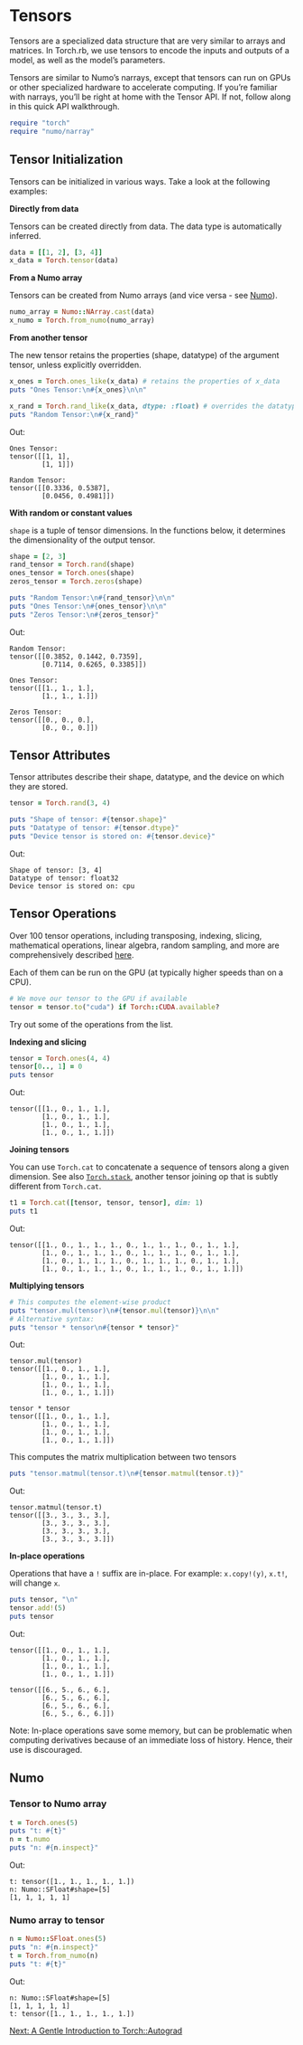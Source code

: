 # Tensors

Tensors are a specialized data structure that are very similar to arrays and matrices. In Torch.rb, we use tensors to encode the inputs and outputs of a model, as well as the model’s parameters.

Tensors are similar to Numo’s narrays, except that tensors can run on GPUs or other specialized hardware to accelerate computing. If you’re familiar with narrays, you’ll be right at home with the Tensor API. If not, follow along in this quick API walkthrough.

```ruby
require "torch"
require "numo/narray"
```

## Tensor Initialization

Tensors can be initialized in various ways. Take a look at the following examples:

**Directly from data**

Tensors can be created directly from data. The data type is automatically inferred.

```ruby
data = [[1, 2], [3, 4]]
x_data = Torch.tensor(data)
```

**From a Numo array**

Tensors can be created from Numo arrays (and vice versa - see [Numo](#numo)).

```ruby
numo_array = Numo::NArray.cast(data)
x_numo = Torch.from_numo(numo_array)
```

**From another tensor**

The new tensor retains the properties (shape, datatype) of the argument tensor, unless explicitly overridden.

```ruby
x_ones = Torch.ones_like(x_data) # retains the properties of x_data
puts "Ones Tensor:\n#{x_ones}\n\n"

x_rand = Torch.rand_like(x_data, dtype: :float) # overrides the datatype of x_data
puts "Random Tensor:\n#{x_rand}"
```

Out:

```text
Ones Tensor:
tensor([[1, 1],
        [1, 1]])

Random Tensor:
tensor([[0.3336, 0.5387],
        [0.0456, 0.4981]])
```

**With random or constant values**

`shape` is a tuple of tensor dimensions. In the functions below, it determines the dimensionality of the output tensor.

```ruby
shape = [2, 3]
rand_tensor = Torch.rand(shape)
ones_tensor = Torch.ones(shape)
zeros_tensor = Torch.zeros(shape)

puts "Random Tensor:\n#{rand_tensor}\n\n"
puts "Ones Tensor:\n#{ones_tensor}\n\n"
puts "Zeros Tensor:\n#{zeros_tensor}"
```

Out:

```text
Random Tensor:
tensor([[0.3852, 0.1442, 0.7359],
        [0.7114, 0.6265, 0.3385]])

Ones Tensor:
tensor([[1., 1., 1.],
        [1., 1., 1.]])

Zeros Tensor:
tensor([[0., 0., 0.],
        [0., 0., 0.]])
```

## Tensor Attributes

Tensor attributes describe their shape, datatype, and the device on which they are stored.

```ruby
tensor = Torch.rand(3, 4)

puts "Shape of tensor: #{tensor.shape}"
puts "Datatype of tensor: #{tensor.dtype}"
puts "Device tensor is stored on: #{tensor.device}"
```

Out:

```text
Shape of tensor: [3, 4]
Datatype of tensor: float32
Device tensor is stored on: cpu
```

## Tensor Operations

Over 100 tensor operations, including transposing, indexing, slicing, mathematical operations, linear algebra, random sampling, and more are comprehensively described [here](https://pytorch.org/docs/stable/torch.html).

Each of them can be run on the GPU (at typically higher speeds than on a CPU).

```ruby
# We move our tensor to the GPU if available
tensor = tensor.to("cuda") if Torch::CUDA.available?
```

Try out some of the operations from the list.

**Indexing and slicing**

```ruby
tensor = Torch.ones(4, 4)
tensor[0.., 1] = 0
puts tensor
```

Out:

```text
tensor([[1., 0., 1., 1.],
        [1., 0., 1., 1.],
        [1., 0., 1., 1.],
        [1., 0., 1., 1.]])
```

**Joining tensors**

You can use `Torch.cat` to concatenate a sequence of tensors along a given dimension. See also [`Torch.stack`](https://pytorch.org/docs/stable/generated/torch.stack.html), another tensor joining op that is subtly different from `Torch.cat`.

```ruby
t1 = Torch.cat([tensor, tensor, tensor], dim: 1)
puts t1
```

Out:

```text
tensor([[1., 0., 1., 1., 1., 0., 1., 1., 1., 0., 1., 1.],
        [1., 0., 1., 1., 1., 0., 1., 1., 1., 0., 1., 1.],
        [1., 0., 1., 1., 1., 0., 1., 1., 1., 0., 1., 1.],
        [1., 0., 1., 1., 1., 0., 1., 1., 1., 0., 1., 1.]])
```


**Multiplying tensors**

```ruby
# This computes the element-wise product
puts "tensor.mul(tensor)\n#{tensor.mul(tensor)}\n\n"
# Alternative syntax:
puts "tensor * tensor\n#{tensor * tensor}"
```

Out:

```text
tensor.mul(tensor)
tensor([[1., 0., 1., 1.],
        [1., 0., 1., 1.],
        [1., 0., 1., 1.],
        [1., 0., 1., 1.]])

tensor * tensor
tensor([[1., 0., 1., 1.],
        [1., 0., 1., 1.],
        [1., 0., 1., 1.],
        [1., 0., 1., 1.]])
```

This computes the matrix multiplication between two tensors

```ruby
puts "tensor.matmul(tensor.t)\n#{tensor.matmul(tensor.t)}"
```

Out:

```text
tensor.matmul(tensor.t)
tensor([[3., 3., 3., 3.],
        [3., 3., 3., 3.],
        [3., 3., 3., 3.],
        [3., 3., 3., 3.]])
```

**In-place operations**

Operations that have a `!` suffix are in-place. For example: `x.copy!(y)`, `x.t!`, will change `x`.

```ruby
puts tensor, "\n"
tensor.add!(5)
puts tensor
```

Out:

```text
tensor([[1., 0., 1., 1.],
        [1., 0., 1., 1.],
        [1., 0., 1., 1.],
        [1., 0., 1., 1.]])

tensor([[6., 5., 6., 6.],
        [6., 5., 6., 6.],
        [6., 5., 6., 6.],
        [6., 5., 6., 6.]])
```

Note: In-place operations save some memory, but can be problematic when computing derivatives because of an immediate loss of history. Hence, their use is discouraged.

## Numo

### Tensor to Numo array

```ruby
t = Torch.ones(5)
puts "t: #{t}"
n = t.numo
puts "n: #{n.inspect}"
```

Out:

```text
t: tensor([1., 1., 1., 1., 1.])
n: Numo::SFloat#shape=[5]
[1, 1, 1, 1, 1]
```

### Numo array to tensor

```ruby
n = Numo::SFloat.ones(5)
puts "n: #{n.inspect}"
t = Torch.from_numo(n)
puts "t: #{t}"
```

Out:

```text
n: Numo::SFloat#shape=[5]
[1, 1, 1, 1, 1]
t: tensor([1., 1., 1., 1., 1.])
```

[Next: A Gentle Introduction to Torch::Autograd](autograd.md)
